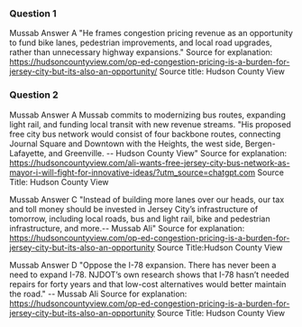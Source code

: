 ### Question 1
Mussab Answer A
"He frames congestion pricing revenue as an opportunity to fund bike lanes, pedestrian improvements, and local road upgrades, rather than unnecessary highway expansions."
Source for explanation: https://hudsoncountyview.com/op-ed-congestion-pricing-is-a-burden-for-jersey-city-but-its-also-an-opportunity/
Source title: Hudson County View

### Question 2
Mussab Answer A
Mussab commits to modernizing bus routes, expanding light rail, and funding local transit with new revenue streams. "His proposed free city bus network would consist of four backbone routes, connecting Journal Square and Downtown with the Heights, the west side, Bergen-Lafayette, and Greenville. -- Hudson County View"
Source for explanation: https://hudsoncountyview.com/ali-wants-free-jersey-city-bus-network-as-mayor-i-will-fight-for-innovative-ideas/?utm_source=chatgpt.com
Source Title: Hudson County View

Mussab Answer C
"Instead of building more lanes over our heads, our tax and toll money should be invested in Jersey City’s infrastructure of tomorrow, including local roads, bus and light rail, bike and pedestrian infrastructure, and more.-- Mussab Ali"
Source for explanation: https://hudsoncountyview.com/op-ed-congestion-pricing-is-a-burden-for-jersey-city-but-its-also-an-opportunity
Source Title:Hudson County View

Mussab Answer D
"Oppose the I-78 expansion. There has never been a need to expand I-78. NJDOT’s own research shows that I-78 hasn’t needed repairs for forty years and that low-cost alternatives would better maintain the road." -- Mussab Ali
Source for explanation: https://hudsoncountyview.com/op-ed-congestion-pricing-is-a-burden-for-jersey-city-but-its-also-an-opportunity
Source Title: Hudson County View
